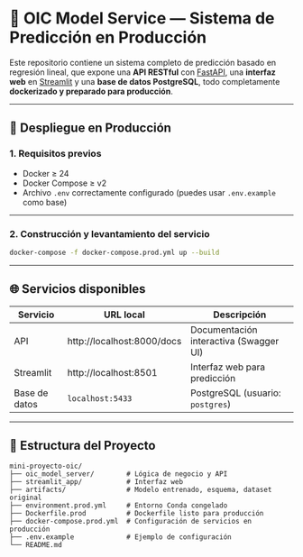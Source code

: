 # 🧠 OIC Model Service — Sistema de Predicción en Producción

Este repositorio contiene un sistema completo de predicción basado en regresión lineal, que expone una **API RESTful** con [FastAPI](https://fastapi.tiangolo.com/), una **interfaz web** en [Streamlit](https://streamlit.io/) y una **base de datos PostgreSQL**, todo completamente **dockerizado y preparado para producción**.

---

## 🚀 Despliegue en Producción

### 1. Requisitos previos

- Docker ≥ 24
- Docker Compose ≥ v2
- Archivo `.env` correctamente configurado (puedes usar `.env.example` como base)

---

### 2. Construcción y levantamiento del servicio

```bash
docker-compose -f docker-compose.prod.yml up --build
```

---

## 🌐 Servicios disponibles

| Servicio      | URL local                         | Descripción                                 |
|---------------|-----------------------------------|---------------------------------------------|
| API           | http://localhost:8000/docs        | Documentación interactiva (Swagger UI)      |
| Streamlit     | http://localhost:8501             | Interfaz web para predicción                |
| Base de datos | `localhost:5433`                  | PostgreSQL (usuario: `postgres`)            |

---

## 📁 Estructura del Proyecto

```plaintext
mini-proyecto-oic/
├── oic_model_server/        # Lógica de negocio y API
├── streamlit_app/           # Interfaz web
├── artifacts/               # Modelo entrenado, esquema, dataset original
├── environment.prod.yml     # Entorno Conda congelado
├── Dockerfile.prod          # Dockerfile listo para producción
├── docker-compose.prod.yml  # Configuración de servicios en producción
├── .env.example             # Ejemplo de configuración
└── README.md
```